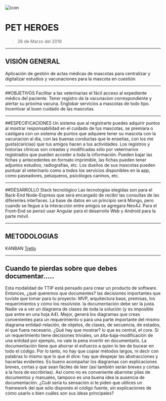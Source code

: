 ![icon](https://drive.google.com/open?id=1yFcZBN8S9T_oxb_7jm2ZrqpgfJdKRlZ9)


# PET HEROES
> 28 de Marzo del 2019

----
## VISIÓN GENERAL
Aplicación de gestión de actas médicas de mascotas para centralizar y digitalizar estudios y vacunaciones para la mascota en cuestión

----
##OBJETIVOS
Facilitar a las veterinarias el fácil acceso al expediente médico del paciente.
Tener registro de la vacunacion correspondiente y alertar su próxima vacuna.
Englobar servicios a mascotas de todo tipo.
Incentivar al buen cuidado de las mascotas.

----
##ESPECIFICACIONES
Un sistema que al registrarte puedes adquirir puntos al mostrar responsabilidad en el cuidado de tus mascotas, se premiara o castigara con un sistema de puntos que adquiere tener su mascota con la vacunacion al dia, con las buenas conductas que le enseñas, con los me gusta(caricias) que tus amigos hacen a tus actividades. 
Los registros y historias clinicas son creadas y modificadas sólo por veterinarios registrados que pueden acceder a toda la información. Pueden bajar las fichas y antecedentes en formato imprimible, las fichas pueden tener adjuntos estudios, radiografías, etc. 
Los dueños de sus mascotas pueden puntuar al veterinario como a todos los servicios disponibles en la app, como paseadores, peluqueros, psicólogos caninos, etc. 

----
##DESARROLLO
Stack tecnológico
Las tecnologías elegidas son para el Back-End Node-Express que será encargado de recibir las consultas de las diferentes interfaces. La base de datos en un principio será Mongo, pero cuando se llegue a la interacción entre amigos se agregara Neo4J. Para el Front-End se pensó usar Angular para el desarrollo Web y Android para la parte móvil.

----
## METODOLOGIAS

KANBAN [Trello](https://trello.com/b/0I2U0rdd/pet-heroes-grupo-10)



-----------------------------------
## Cuando te pierdas sobre que debes documentar.....
Esta modalidad de TTIP está pensado para crear un producto de software. Entonces, ¿qué queremos que documentes?
las decisiones importantes que tuviste que tomar para tu proyecto: MVP, arquitectura base, premisas, los requerimientos y cómo los resolviste.
la documentación debe ser la justa. Nadie va a ver un diagrama de clases de toda la solución (y es imposible que entre en una hoja A4). Mejor, generá los diagramas que creas convenientes para un requerimiento o para una parte importante del mismo: diagrama entidad-relación, de objetos, de clases, de secuencia, de estados, el que fuera necesario. ¿Qué hay que mostrar? lo que es central, el core. Si un requerimiento tiene decisiones triviales, un alta-baja-modificación de una entidad por ejemplo, no vale la pena invertir en documentarlo. 
La documentación tiene que ahorrar el esfuerzo a quien lo lee de bucear en todo el código. Por lo tanto, no hay que copiar métodos largos, ni decir con palabras lo mismo que lo que él dice: hay que despejar las abstracciones y hacerlas evidentes.
Es bueno acompañar los diagramas con explicaciones breves, cortas y que sean fáciles de leer (así también serán breves y cortas a la hora de escribirlas).
Así como no es conveniente abarrotar pilas de documentos y manuales, tampoco es una buena idea la ausencia de documentación. ¿Cuál sería tu sensación si te piden que utilices un framework del que sólo disponés el código fuente, sin explicaciones de cómo usarlo o bien cuáles son sus ideas principales?